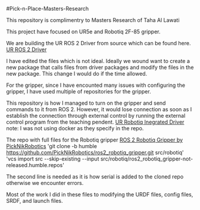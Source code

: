 #Pick-n-Place-Masters-Research

This repository is complimentry to Masters Research of Taha Al Lawati

This project have focused on UR5e and Robotiq 2F-85 gripper.


We are building the UR ROS 2 Driver from source which can be found here.
[UR ROS 2 Driver](https://docs.universal-robots.com/Universal_Robots_ROS2_Documentation/doc/ur_robot_driver/ur_robot_driver/doc/installation/installation.html)

I have edited the files which is not ideal. Ideally we wound want to create a new package that calls files from driver packages and modify the files in the new package. 
This change I would do if the time allowed.

For the gripper, since I have encounted many issues with configuring the gripper, I have used multiple of repositories for the gripper.

This repository is how I managed to turn on the gripper and send commands to it from ROS 2. However, it would lose connection as soon as I establish the connection through external control by running the external control program from the teaching pendent.
[UR Robotiq Inegrated Driver](https://github.com/robotic-vision-lab/UR-Robotiq-Integrated-Driver/tree/public-release)
note: I was not using docker as they specify in the repo.


The repo with full files for the Robotiq gripper
[ROS 2 Robotiq Gripper by PickNikRobotics](https://github.com/PickNikRobotics/ros2_robotiq_gripper/tree/main)
'git clone -b humble https://github.com/PickNikRobotics/ros2_robotiq_gripper.git src/robotiq'
'vcs import src --skip-existing --input src/robotiq/ros2_robotiq_gripper-not-released.humble.repos'

The second line is needed as it is how serial is added to the cloned repo otherwise we encounter errors.

Most of the work I did in these files to modifying the URDF files, config files, SRDF, and launch files.

